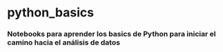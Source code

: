 # python_basics
### Notebooks para aprender los basics de Python para iniciar el camino hacia el análisis de datos
